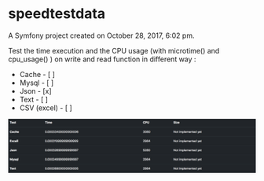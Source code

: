 speedtestdata
=============

A Symfony project created on October 28, 2017, 6:02 pm.

Test the time execution and the CPU usage (with microtime() and
cpu_usage() ) on write and read function in different way :

- Cache - [ ] 
- Mysql - [ ]
- Json - [x]
- Text - [ ]
- CSV (excel) - [ ]

![Maquette](/web/gitpics/capture.png)